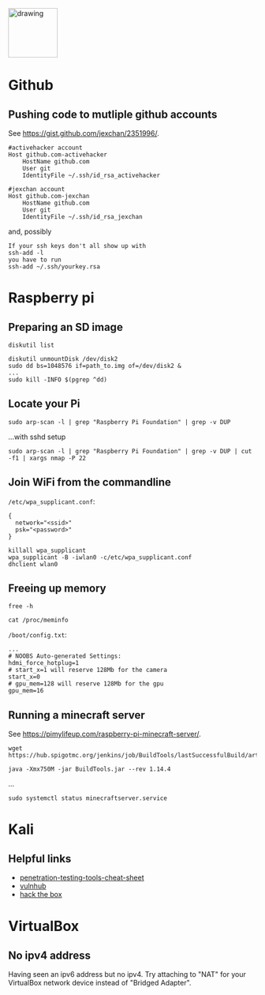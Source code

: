 <img src="https://i.pinimg.com/736x/9e/b2/c2/9eb2c214b911f382ebc7825768226285--gary-larson-the-far-side.jpg" alt="drawing" width="100"/> 

# Github

## Pushing code to mutliple github accounts

See https://gist.github.com/jexchan/2351996/.

```
#activehacker account
Host github.com-activehacker
	HostName github.com
	User git
	IdentityFile ~/.ssh/id_rsa_activehacker

#jexchan account
Host github.com-jexchan
	HostName github.com
	User git
	IdentityFile ~/.ssh/id_rsa_jexchan
```

and, possibly

```
If your ssh keys don't all show up with
ssh-add -l
you have to run
ssh-add ~/.ssh/yourkey.rsa
```

# Raspberry pi

## Preparing an SD image

```
diskutil list
```

```
diskutil unmountDisk /dev/disk2
sudo dd bs=1048576 if=path_to.img of=/dev/disk2 &
...
sudo kill -INFO $(pgrep ^dd)
```

## Locate your Pi

```
sudo arp-scan -l | grep "Raspberry Pi Foundation" | grep -v DUP
```

...with sshd setup

```
sudo arp-scan -l | grep "Raspberry Pi Foundation" | grep -v DUP | cut -f1 | xargs nmap -P 22
```

## Join WiFi from the commandline

`/etc/wpa_supplicant.conf`:
```
{
  network="<ssid>"
  psk="<password>"
}
```

```
killall wpa_supplicant
wpa_supplicant -B -iwlan0 -c/etc/wpa_supplicant.conf
dhclient wlan0
```

## Freeing up memory

```
free -h
```

```
cat /proc/meminfo
```

`/boot/config.txt`:
```
...
# NOOBS Auto-generated Settings:
hdmi_force_hotplug=1
# start_x=1 will reserve 128Mb for the camera
start_x=0
# gpu_mem=128 will reserve 128Mb for the gpu
gpu_mem=16
```

## Running a minecraft server

See https://pimylifeup.com/raspberry-pi-minecraft-server/.

```
wget https://hub.spigotmc.org/jenkins/job/BuildTools/lastSuccessfulBuild/artifact/target/BuildTools.jar
```

```
java -Xmx750M -jar BuildTools.jar --rev 1.14.4
```

...

```
sudo systemctl status minecraftserver.service
```

# Kali

## Helpful links

* [penetration-testing-tools-cheat-sheet](https://highon.coffee/blog/penetration-testing-tools-cheat-sheet/)
* [vulnhub](https://www.vulnhub.com/)
* [hack the box](https://www.hackthebox.eu)

# VirtualBox

## No ipv4 address

Having seen an ipv6 address but no ipv4. Try attaching to "NAT" for your VirtualBox network device instead of "Bridged Adapter".

